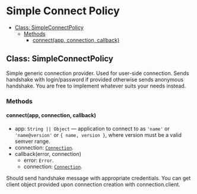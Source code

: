 # Simple Connect Policy

* [Class: SimpleConnectPolicy](#class-simpleconnectpolicy)
  * [Methods](#methods)
    * [connect(app, connection, callback)](#connectapp-connection-callback)

## Class: SimpleConnectPolicy

Simple generic connection provider. Used for user-side connection.
Sends handshake with login/password if provided otherwise sends
anonymous handshake.
You are free to implement whatever suits your needs instead.

### Methods

#### connect(app, connection, callback)

* app: `String || Object` — application to connect to as `'name'` or
  `'name@version'` or `{ name, version }`, where version must be
  a valid semver range.
* connection: [`Connection`](./connection.md#class-connection).
* callback(error, connection)
  * error: `Error`.
  * connection: [`Connection`](./connection.md#class-connection).

Should send handshake message with appropriate credentials. You can get client
object provided upon connection creation with connection.client.
